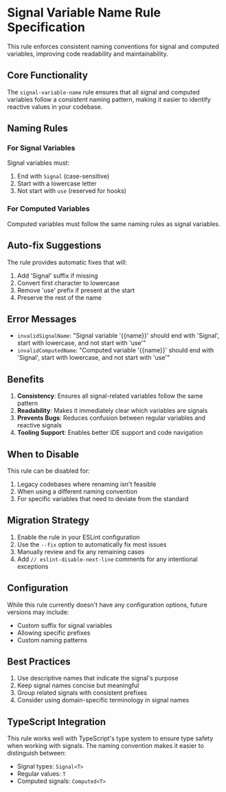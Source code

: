 # Signal Variable Name Rule Specification

This rule enforces consistent naming conventions for signal and computed variables, improving code readability and maintainability.

## Core Functionality

The `signal-variable-name` rule ensures that all signal and computed variables follow a consistent naming pattern, making it easier to identify reactive values in your codebase.

## Naming Rules

### For Signal Variables

Signal variables must:

1. End with `Signal` (case-sensitive)
2. Start with a lowercase letter
3. Not start with `use` (reserved for hooks)

### For Computed Variables

Computed variables must follow the same naming rules as signal variables.

## Auto-fix Suggestions

The rule provides automatic fixes that will:

1. Add 'Signal' suffix if missing
2. Convert first character to lowercase
3. Remove 'use' prefix if present at the start
4. Preserve the rest of the name

## Error Messages

- `invalidSignalName`: "Signal variable '{{name}}' should end with 'Signal', start with lowercase, and not start with 'use'"
- `invalidComputedName`: "Computed variable '{{name}}' should end with 'Signal', start with lowercase, and not start with 'use'"

## Benefits

1. **Consistency**: Ensures all signal-related variables follow the same pattern
2. **Readability**: Makes it immediately clear which variables are signals
3. **Prevents Bugs**: Reduces confusion between regular variables and reactive signals
4. **Tooling Support**: Enables better IDE support and code navigation

## When to Disable

This rule can be disabled for:

1. Legacy codebases where renaming isn't feasible
2. When using a different naming convention
3. For specific variables that need to deviate from the standard

## Migration Strategy

1. Enable the rule in your ESLint configuration
2. Use the `--fix` option to automatically fix most issues
3. Manually review and fix any remaining cases
4. Add `// eslint-disable-next-line` comments for any intentional exceptions

## Configuration

While this rule currently doesn't have any configuration options, future versions may include:

- Custom suffix for signal variables
- Allowing specific prefixes
- Custom naming patterns

## Best Practices

1. Use descriptive names that indicate the signal's purpose
2. Keep signal names concise but meaningful
3. Group related signals with consistent prefixes
4. Consider using domain-specific terminology in signal names

## TypeScript Integration

This rule works well with TypeScript's type system to ensure type safety when working with signals. The naming convention makes it easier to distinguish between:

- Signal types: `Signal<T>`
- Regular values: `T`
- Computed signals: `Computed<T>`
